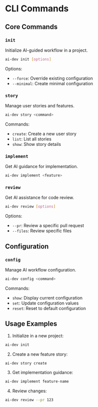 # CLI Commands

## Core Commands

### `init`
Initialize AI-guided workflow in a project.

```bash
ai-dev init [options]
```

Options:
- `--force`: Override existing configuration
- `--minimal`: Create minimal configuration

### `story`
Manage user stories and features.

```bash
ai-dev story <command>
```

Commands:
- `create`: Create a new user story
- `list`: List all stories
- `show`: Show story details

### `implement`
Get AI guidance for implementation.

```bash
ai-dev implement <feature>
```

### `review`
Get AI assistance for code review.

```bash
ai-dev review [options]
```

Options:
- `--pr`: Review a specific pull request
- `--files`: Review specific files

## Configuration

### `config`
Manage AI workflow configuration.

```bash
ai-dev config <command>
```

Commands:
- `show`: Display current configuration
- `set`: Update configuration values
- `reset`: Reset to default configuration

## Usage Examples

1. Initialize in a new project:
```bash
ai-dev init
```

2. Create a new feature story:
```bash
ai-dev story create
```

3. Get implementation guidance:
```bash
ai-dev implement feature-name
```

4. Review changes:
```bash
ai-dev review --pr 123
```
